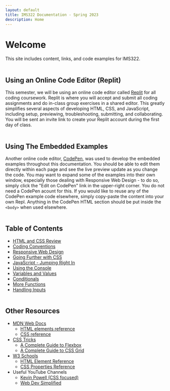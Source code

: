 ```yaml
---
layout: default
title: IMS322 Documentation - Spring 2023
description: Home
---
```


# Welcome
This site includes content, links, and code examples for IMS322.
<br><br>
## Using an Online Code Editor (Replit)
This semester, we will be using an online code editor called [Replit](https://replit.com) for all coding coursework. Replit is where you will accept and submit all coding assignments and do in-class group exercises in a shared editor. This greatly simplifies several aspects of developing HTML, CSS, and JavaScript, including setup, previewing, troubleshooting, submitting, and collaborating. You will be sent an invite link to create your Replit account during the first day of class.
<br><br>
## Using The Embedded Examples
Another online code editor, [CodePen](https://codepen.io/), was used to develop the embedded examples throughout this documentation. You should be able to edit them directly within each page and see the live preview update as you change the code. You may want to expand some of the examples into their own window, especially those dealing with Responsive Web Design - to do so, simply click the "Edit on CodePen" link in the upper-right corner. You do not need a CodePen acount for this. If you would like to reuse any of the CodePen example code elsewhere, simply copy-paste the content into your own Repl. Anything in the CodePen HTML section should be put inside the `<body>` when used elsewhere.
<br><br>
## Table of Contents
- [HTML and CSS Review](HTML%20and%20CSS%20Review)
- [Coding Conventions](Coding%20Conventions)
- [Responsive Web Design](Responsive%20Web%20Design)
- [Going Further with CSS](Going%20Further%20with%20CSS)
- [JavaScript - Jumping Right In](JavaScript%20-%20Jumping%20Right%20In)
- [Using the Console](Using%20the%20Console)
- [Variables and Values](Variables%20and%20Values)
- [Conditionals](Conditionals)
- [More Functions](More%20Functions)
- [Handling Inputs](Handling%20Inputs)
<br><br>
## Other Resources
- [MDN Web Docs](https://developer.mozilla.org/en-US/)
	- [HTML elements reference](https://developer.mozilla.org/en-US/docs/Web/HTML/Element)
	- [CSS reference](https://developer.mozilla.org/en-US/docs/Web/CSS/Reference)
- [CSS Tricks](https://css-tricks.com)
	- [A Complete Guide to Flexbox](https://css-tricks.com/snippets/css/a-guide-to-flexbox/)
	- [A Complete Guide to CSS Grid](https://css-tricks.com/snippets/css/complete-guide-grid/)
- [W3 Schools](https://www.w3schools.com)
	- [HTML Element Reference](https://www.w3schools.com/tags/default.asp)
	- [CSS Properties Reference](https://www.w3schools.com/cssref/index.php)
- Useful YouTube Channels
	- [Kevin Powell (CSS focused)](https://www.youtube.com/@KevinPowell)
	- [Web Dev Simplified](https://www.youtube.com/@WebDevSimplified)